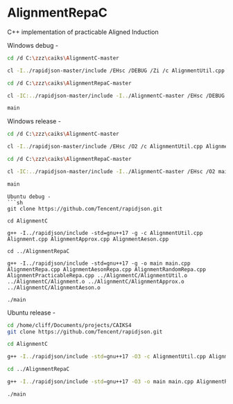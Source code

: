 # AlignmentRepaC
C++ implementation of practicable Aligned Induction 

Windows debug -
```sh
cd /d C:\zzz\caiks\AlignmentC-master

cl -I../rapidjson-master/include /EHsc /DEBUG /Zi /c AlignmentUtil.cpp Alignment.cpp AlignmentApprox.cpp AlignmentAeson.cpp 

cd /d C:\zzz\caiks\AlignmentRepaC-master

cl -IC:../rapidjson-master/include -I../AlignmentC-master /EHsc /DEBUG /Zi main.cpp AlignmentRepa.cpp ../AlignmentC-master/AlignmentUtil.obj ../AlignmentC-master/Alignment.obj ../AlignmentC-master/AlignmentApprox.obj ../AlignmentC-master/AlignmentAeson.obj 

main
```
Windows release -
```sh
cd /d C:\zzz\caiks\AlignmentC-master

cl -I../rapidjson-master/include /EHsc /O2 /c AlignmentUtil.cpp Alignment.cpp AlignmentApprox.cpp AlignmentAeson.cpp 

cd /d C:\zzz\caiks\AlignmentRepaC-master

cl -IC:../rapidjson-master/include -I../AlignmentC-master /EHsc /O2 main.cpp AlignmentRepa.cpp ../AlignmentC-master/AlignmentUtil.obj ../AlignmentC-master/Alignment.obj ../AlignmentC-master/AlignmentApprox.obj ../AlignmentC-master/AlignmentAeson.obj 

main
```
```
Ubuntu debug -
```sh
git clone https://github.com/Tencent/rapidjson.git

cd AlignmentC

g++ -I../rapidjson/include -std=gnu++17 -g -c AlignmentUtil.cpp Alignment.cpp AlignmentApprox.cpp AlignmentAeson.cpp 

cd ../AlignmentRepaC

g++ -I../rapidjson/include -std=gnu++17 -g -o main main.cpp AlignmentRepa.cpp AlignmentAesonRepa.cpp AlignmentRandomRepa.cpp AlignmentPracticableRepa.cpp ../AlignmentC/AlignmentUtil.o ../AlignmentC/Alignment.o ../AlignmentC/AlignmentApprox.o ../AlignmentC/AlignmentAeson.o

./main

```
Ubuntu release -
```sh
cd /home/cliff/Documents/projects/CAIKS4
git clone https://github.com/Tencent/rapidjson.git

cd AlignmentC

g++ -I../rapidjson/include -std=gnu++17 -O3 -c AlignmentUtil.cpp Alignment.cpp AlignmentApprox.cpp AlignmentAeson.cpp 

cd ../AlignmentRepaC

g++ -I../rapidjson/include -std=gnu++17 -O3 -o main main.cpp AlignmentRepa.cpp AlignmentAesonRepa.cpp AlignmentRandomRepa.cpp AlignmentPracticableRepa.cpp ../AlignmentC/AlignmentUtil.o ../AlignmentC/Alignment.o ../AlignmentC/AlignmentApprox.o ../AlignmentC/AlignmentAeson.o

./main


```
